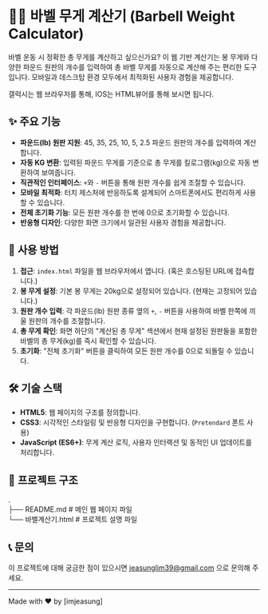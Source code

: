 # 🏋️‍♂️ 바벨 무게 계산기 (Barbell Weight Calculator)

바벨 운동 시 정확한 총 무게를 계산하고 싶으신가요? 이 웹 기반 계산기는 봉 무게와 다양한 파운드 원판의 개수를 입력하여 총 바벨 무게를 자동으로 계산해 주는 편리한 도구입니다. 모바일과 데스크탑 환경 모두에서 최적화된 사용자 경험을 제공합니다.

갤럭시는 웹 브라우저를 통해, IOS는 HTML뷰어를 통해 보시면 됩니다.

## ✨ 주요 기능

* **파운드(lb) 원판 지원**: 45, 35, 25, 10, 5, 2.5 파운드 원판의 개수를 입력하여 계산합니다.
* **자동 KG 변환**: 입력된 파운드 무게를 기준으로 총 무게를 킬로그램(kg)으로 자동 변환하여 보여줍니다.
* **직관적인 인터페이스**: `+`와 `-` 버튼을 통해 원판 개수를 쉽게 조절할 수 있습니다.
* **모바일 최적화**: 터치 제스처에 반응하도록 설계되어 스마트폰에서도 편리하게 사용할 수 있습니다.
* **전체 초기화 기능**: 모든 원판 개수를 한 번에 0으로 초기화할 수 있습니다.
* **반응형 디자인**: 다양한 화면 크기에서 일관된 사용자 경험을 제공합니다.

## 🚀 사용 방법

1.  **접근**: `index.html` 파일을 웹 브라우저에서 엽니다. (혹은 호스팅된 URL에 접속합니다.)
2.  **봉 무게 설정**: 기본 봉 무게는 20kg으로 설정되어 있습니다. (현재는 고정되어 있습니다.)
3.  **원판 개수 입력**: 각 파운드(lb) 원판 종류 옆의 `+`, `-` 버튼을 사용하여 바벨 한쪽에 끼울 원판의 개수를 조절합니다.
4.  **총 무게 확인**: 화면 하단의 "계산된 총 무게" 섹션에서 현재 설정된 원판들을 포함한 바벨의 총 무게(kg)를 즉시 확인할 수 있습니다.
5.  **초기화**: "전체 초기화" 버튼을 클릭하여 모든 원판 개수를 0으로 되돌릴 수 있습니다.

## 🛠️ 기술 스택

* **HTML5**: 웹 페이지의 구조를 정의합니다.
* **CSS3**: 시각적인 스타일링 및 반응형 디자인을 구현합니다. (`Pretendard` 폰트 사용)
* **JavaScript (ES6+)**: 무게 계산 로직, 사용자 인터랙션 및 동적인 UI 업데이트를 처리합니다.

## 📁 프로젝트 구조

.  
├── README.md          # 메인 웹 페이지 파일<br>
└── 바벨계산기.html     # 프로젝트 설명 파일

## 📞 문의

이 프로젝트에 대해 궁금한 점이 있으시면 jeasunglim39@gmail.com 으로 문의해 주세요.

---
Made with ❤️ by [imjeasung]
